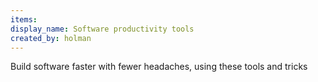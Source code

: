 ```yaml
---
items:
display_name: Software productivity tools
created_by: holman
---
```

Build software faster with fewer headaches, using these tools and tricks
